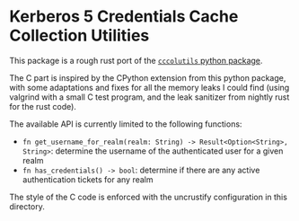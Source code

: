 # Kerberos 5 Credentials Cache Collection Utilities

This package is a rough rust port of the
[`cccolutils` python package][cccolutils.py].

[cccolutils.py]: https://pagure.io/cccolutils

The C part is inspired by the CPython extension from this python package, with
some adaptations and fixes for all the memory leaks I could find (using valgrind
with a small C test program, and the leak sanitizer from nightly rust for the
rust code).

The available API is currently limited to the following functions:

- `fn get_username_for_realm(realm: String) -> Result<Option<String>, String>`:
  determine the username of the authenticated user for a given realm
- `fn has_credentials() -> bool`: determine if there are any active
  authentication tickets for any realm

The style of the C code is enforced with the uncrustify configuration in this
directory.

